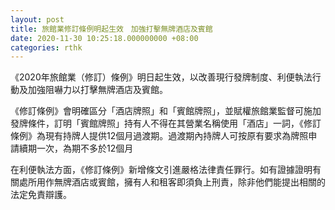 ```yaml
---
layout: post
title: 旅館業修訂條例明起生效　加強打擊無牌酒店及賓館
date: 2020-11-30 10:25:18.000000000 +08:00
categories: rthk
---
```


《2020年旅館業（修訂）條例》明日起生效，以改善現行發牌制度、利便執法行動及加強阻嚇力以打擊無牌酒店及賓館。

《修訂條例》會明確區分「酒店牌照」和「賓館牌照」，並賦權旅館業監督可施加發牌條件，訂明「賓館牌照」持有人不得在其營業名稱使用「酒店」一詞，《修訂條例》為現有持牌人提供12個月過渡期。過渡期內持牌人可按原有要求為牌照申請續期一次，為期不多於12個月

在利便執法方面，《修訂條例》新增條文引進嚴格法律責任罪行。如有證據證明有關處所用作無牌酒店或賓館，擁有人和租客即須負上刑責，除非他們能提出相關的法定免責辯護。
